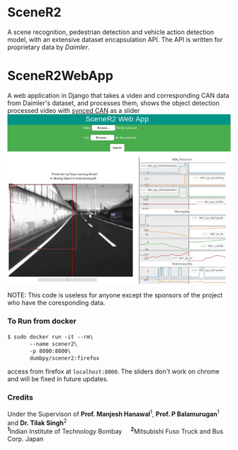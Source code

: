 # SceneR2

A scene recognition, pedestrian detection and vehicle action detection model, with an extensive dataset encapsulation API. The API is written for proprietary data by *Daimler*.

# SceneR2WebApp

A web application in Django that takes a video and corresponding CAN data from Daimler's dataset, and processes them, shows the object detection processed video with [synced CAN](SceneR2WebApp/webapp/media/processed/can_slider.png) as a slider
![Webapp Demo](SceneR2WebApp/webapp/media/SceneR2WebApp.gif)
 
NOTE: This code is useless for anyone except the sponsors of the project who have the coresponding data.

### To Run from docker

```
$ sudo docker run -it --rm\
       --name scener2\
       -p 8000:8000\
       dumbpy/scener2:firefox
```
access from firefox at `localhost:8000`. The sliders don't work on chrome and will be fixed in future updates.

### Credits

Under the Supervison of **Prof. Manjesh Hanawal**<sup>1</sup>,  **Prof. P Balamurugan**<sup>1</sup> and **Dr. Tilak Singh**<sup>2</sup>\
<sup>**1**</sup>Indian Institute of Technology Bombay &nbsp;   &nbsp;  <sup>**2**</sup>Mitsubishi Fuso Truck and Bus Corp. Japan

